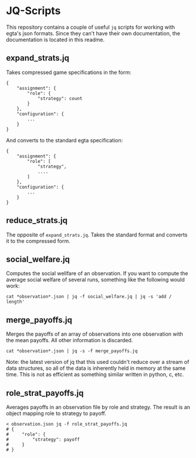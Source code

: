 JQ-Scripts
==========

This repository contains a couple of useful `jq` scripts for working with egta's json formats. Since they can't have their own documentation, the documentation is located in this readme.

expand_strats.jq
----------------

Takes compressed game specifications in the form:
```
{
    "assignment": {
        "role": {
            "strategy": count
        }
    },
    "configuration": {
        ...
    }
}
```
And converts to the standard egta specification:
```
{
    "assignment": {
        "role": [
            "strategy",
            ....
        ]
    },
    "configuration": {
        ...
    }
}
```

reduce_strats.jq
----------------

The opposite of `expand_strats.jq`.
Takes the standard format and converts it to the compressed form.

social_welfare.jq
-----------------

Computes the social wellfare of an observation.
If you want to compute the average social welfare of several runs, something like the following would work:
```
cat *observation*.json | jq -f social_welfare.jq | jq -s 'add / length'
```

merge_payoffs.jq
----------------

Merges the payoffs of an array of observations into one observation with the mean payoffs.
All other information is discarded.
```
cat *observation*.json | jq -s -f merge_payoffs.jq
```

Note: the latest version of jq that this used couldn't reduce over a stream of data structures, so all of the data is inherently held in memory at the same time.
This is not as efficient as something similar written in python, c, etc.

role_strat_payoffs.jq
---------------------

Averages payoffs in an observation file by role and strategy.
The result is an object mapping role to strategy to payoff.
```
< observation.json jq -f role_strat_payoffs.jq
# {
#     "role": {
#         "strategy": payoff
#     }
# }
```
